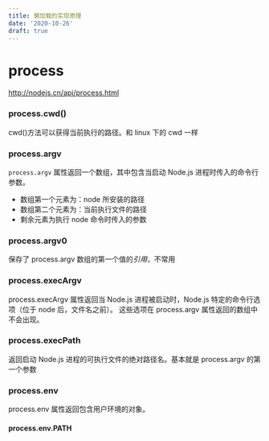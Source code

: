 ```yaml
---
title: 懒加载的实现原理
date: '2020-10-26'
draft: true
---
```


# process

http://nodejs.cn/api/process.html

### process.cwd()

cwd()方法可以获得当前执行的路径。和 linux 下的 cwd 一样

### process.argv

`process.argv` 属性返回一个数组，其中包含当启动 Node.js 进程时传入的命令行参数。

- 数组第一个元素为：node 所安装的路径
- 数组第二个元素为：当前执行文件的路径
- 剩余元素为执行 node 命令时传入的参数

### process.argv0

保存了 process.argv 数组的第一个值的*引用*，不常用

### process.execArgv

process.execArgv 属性返回当 Node.js 进程被启动时，Node.js 特定的命令行选项（位于 node 后，文件名之前）。 这些选项在 process.argv 属性返回的数组中不会出现。

### process.execPath

返回启动 Node.js 进程的可执行文件的绝对路径名。基本就是 process.argv 的第一个参数

### process.env

process.env 属性返回包含用户环境的对象。

#### process.env.PATH
